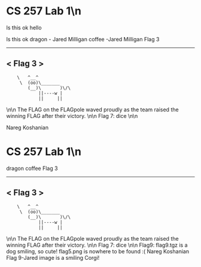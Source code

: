 # CS 257 Lab 1\n
Is this ok
hello

Is this ok
dragon - Jared Milligan
coffee -Jared Milligan
Flag 3
 ________
< Flag 3 >
 --------
        \   ^__^
         \  (oo)\_______
            (__)\       )\/\
                ||----w |
                ||     ||
\n\n
The FLAG on the FLAGpole waved proudly as the team raised the winning FLAG after their victory.
\n\n
Flag 7:
dice
\n\n

Nareg Koshanian
# CS 257 Lab 1\n
dragon
coffee
Flag 3
 ________
< Flag 3 >
 --------
        \   ^__^
         \  (oo)\_______
            (__)\       )\/\
                ||----w |
                ||     ||
\n\n
The FLAG on the FLAGpole waved proudly as the team raised the winning FLAG after their victory.
\n\n
Flag 7:
dice
\n\n
Flag9: 
flag9.tgz is a dog smiling, so cute!
flag5.png is nowhere to be found :(
Nareg Koshanian
Flag 9-Jared image is a smiling Corgi!
